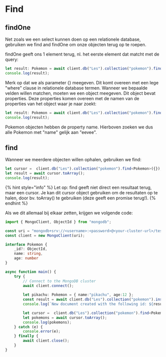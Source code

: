 # Find

## findOne

Net zoals we een select kunnen doen op een relationele database, gebruiken we find and findOne om onze objecten terug op te roepen.

findOne geeft ons 1 element terug, nl. het eerste element dat matcht met de query:

```typescript
let result: Pokemon = await client.db("Les").collection("pokemon").findOne<Pokemon>({});
console.log(result);
```

Merk op dat we als parameter {} meegeven. Dit komt overeen met een lege "where" clause in relationele database termen. Wanneer we bepaalde velden willen matchen, moeten we een object meegeven. Dit object bevat properties. Deze properties komen overeen met de namen van de properties van het object waar je naar zoekt:

```typescript
let result: Pokemon = await client.db("Les").collection("pokemon").findOne<Pokemon>({name:"eevee"});
console.log(result);
```

Pokemon objecten hebben de property name. Hierboven zoeken we dus alle Pokemon met "name" gelijk aan "eevee".

## find

Wanneer we meerdere objecten willen ophalen, gebruiken we find:

```typescript
let cursor =  client.db("Les").collection("pokemon").find<Pokemon>({});
let result = await cursor.toArray();
console.log(result);
```

{% hint style="info" %}
Let op: find geeft niet direct een resultaat terug, maar een cursor. Je kan dit cursor object gebruiken om de resultaten op te halen, door bv. toArray() te gebruiken (deze geeft een promise terug!).
{% endhint %}

Als we dit allemaal bij elkaar zetten, krijgen we volgende code:

```typescript
import { MongoClient, ObjectId } from "mongodb";

const uri = "mongodb+srv://<username>:<password>@<your-cluster-url>/test?retryWrites=true&w=majority";
const client = new MongoClient(uri);

interface Pokemon {
    _id?: ObjectId,
    name: string,
    age: number
}

async function main() {
    try {
        // Connect to the MongoDB cluster
        await client.connect();
 
        let pikachu: Pokemon = { name:"pikachu", age:12 };
        const result = await client.db("Les").collection("pokemon").insertOne(pikachu);
        console.log(`New document created with the following id: ${result.insertedId}`);

        let cursor =  client.db("Les").collection("pokemon").find<Pokemon>({});
        let pokemons = await cursor.toArray();
        console.log(pokemons);
    } catch (e) {
        console.error(e);
    } finally {
        await client.close();
    }
}
```
